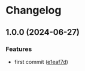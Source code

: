 # Changelog

## 1.0.0 (2024-06-27)


### Features

* first commit ([e1eaf7d](https://github.com/hugomods/github-action-deps/commit/e1eaf7d4564cafd0c29c85dd7b4b19241e7542e2))
